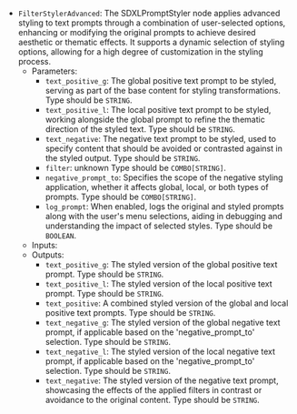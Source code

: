 - `FilterStylerAdvanced`: The SDXLPromptStyler node applies advanced styling to text prompts through a combination of user-selected options, enhancing or modifying the original prompts to achieve desired aesthetic or thematic effects. It supports a dynamic selection of styling options, allowing for a high degree of customization in the styling process.
    - Parameters:
        - `text_positive_g`: The global positive text prompt to be styled, serving as part of the base content for styling transformations. Type should be `STRING`.
        - `text_positive_l`: The local positive text prompt to be styled, working alongside the global prompt to refine the thematic direction of the styled text. Type should be `STRING`.
        - `text_negative`: The negative text prompt to be styled, used to specify content that should be avoided or contrasted against in the styled output. Type should be `STRING`.
        - `filter`: unknown Type should be `COMBO[STRING]`.
        - `negative_prompt_to`: Specifies the scope of the negative styling application, whether it affects global, local, or both types of prompts. Type should be `COMBO[STRING]`.
        - `log_prompt`: When enabled, logs the original and styled prompts along with the user's menu selections, aiding in debugging and understanding the impact of selected styles. Type should be `BOOLEAN`.
    - Inputs:
    - Outputs:
        - `text_positive_g`: The styled version of the global positive text prompt. Type should be `STRING`.
        - `text_positive_l`: The styled version of the local positive text prompt. Type should be `STRING`.
        - `text_positive`: A combined styled version of the global and local positive text prompts. Type should be `STRING`.
        - `text_negative_g`: The styled version of the global negative text prompt, if applicable based on the 'negative_prompt_to' selection. Type should be `STRING`.
        - `text_negative_l`: The styled version of the local negative text prompt, if applicable based on the 'negative_prompt_to' selection. Type should be `STRING`.
        - `text_negative`: The styled version of the negative text prompt, showcasing the effects of the applied filters in contrast or avoidance to the original content. Type should be `STRING`.
